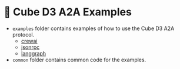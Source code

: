 # 🧩 Cube D3 A2A Examples

- `examples` folder contains examples of how to use the Cube D3 A2A protocol.
  - [crewai](examples/crewai)
  - [jsonrpc](examples/jsonrpc)
  - [langgraph](examples/langgraph)
- `common` folder contains common code for the examples.
